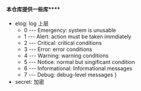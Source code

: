 #### 本仓库提供一些库****
- elog: log 上层
	- 0  --- Emergency: system is unusable
	- 1  ---	 Alert: action must be taken immdiately
	- 2  ---	 Critical: critical conditions
	- 3  ---	 Error: error conditions
	- 4  ---	 Warning: warning conditions
	- 5  ---	 Notice: normal but singificant condition
	- 6  ---	 Informational: Informational messages
	- 7  ---	 Debug: debug-level messages
}
- secret: 加密